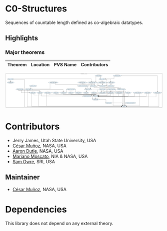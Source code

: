 # C0-Structures

Sequences of countable length defined as co-algebraic datatypes.

## Highlights

### Major theorems

| Theorem | Location | PVS Name | Contributors |
| --- | --- | --- | --- |


![dependency graph](./co_structures-zoomed.svg "Dependency Graph")

# Contributors
* Jerry James, Utah State University, USA
* [César Muñoz](http://shemesh.larc.nasa.gov/people/cam), NASA, USA
* [Aaron Dutle](http://shemesh.larc.nasa.gov/people/amd), NASA, USA
* [Mariano Moscato](https://www.nianet.org/directory/research-staff/mariano-moscato/), NIA & NASA, USA
* [Sam Owre](http://www.csl.sri.com/users/owre), SRI, USA

## Maintainer
* [César Muñoz](http://shemesh.larc.nasa.gov/people/cam), NASA, USA

# Dependencies
This library does not depend on any external theory.
